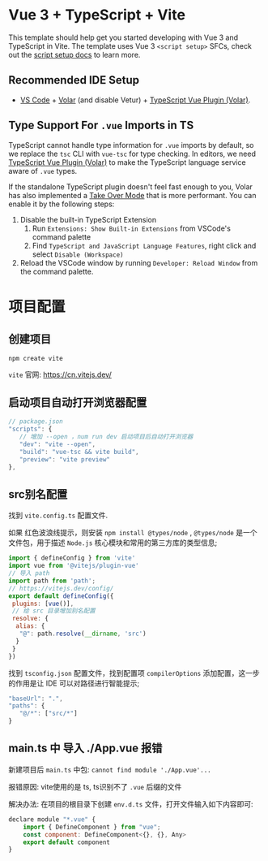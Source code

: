 # Vue 3 + TypeScript + Vite

This template should help get you started developing with Vue 3 and TypeScript in Vite. The template uses Vue 3 `<script setup>` SFCs, check out the [script setup docs](https://v3.vuejs.org/api/sfc-script-setup.html#sfc-script-setup) to learn more.

## Recommended IDE Setup

- [VS Code](https://code.visualstudio.com/) + [Volar](https://marketplace.visualstudio.com/items?itemName=Vue.volar) (and disable Vetur) + [TypeScript Vue Plugin (Volar)](https://marketplace.visualstudio.com/items?itemName=Vue.vscode-typescript-vue-plugin).

## Type Support For `.vue` Imports in TS

TypeScript cannot handle type information for `.vue` imports by default, so we replace the `tsc` CLI with `vue-tsc` for type checking. In editors, we need [TypeScript Vue Plugin (Volar)](https://marketplace.visualstudio.com/items?itemName=Vue.vscode-typescript-vue-plugin) to make the TypeScript language service aware of `.vue` types.

If the standalone TypeScript plugin doesn't feel fast enough to you, Volar has also implemented a [Take Over Mode](https://github.com/johnsoncodehk/volar/discussions/471#discussioncomment-1361669) that is more performant. You can enable it by the following steps:

1. Disable the built-in TypeScript Extension
   1. Run `Extensions: Show Built-in Extensions` from VSCode's command palette
   2. Find `TypeScript and JavaScript Language Features`, right click and select `Disable (Workspace)`
2. Reload the VSCode window by running `Developer: Reload Window` from the command palette.


# 项目配置

## 创建项目

`npm create vite`

`vite` 官网: https://cn.vitejs.dev/

## 启动项目自动打开浏览器配置

```js
// package.json
"scripts": {
   // 增加 --open ，num run dev 启动项目后自动打开浏览器
   "dev": "vite --open",
   "build": "vue-tsc && vite build",
   "preview": "vite preview"
},
```

## src别名配置

找到 `vite.config.ts` 配置文件.

如果 红色波浪线提示，则安装 `npm install @types/node` , `@types/node` 是一个文件包，用于描述 `Node.js` 核心模块和常用的第三方库的类型信息;

```js
import { defineConfig } from 'vite'
import vue from '@vitejs/plugin-vue'
// 导入 path
import path from 'path';
// https://vitejs.dev/config/
export default defineConfig({
 plugins: [vue()],
 // 给 src 目录增加别名配置
 resolve: {
  alias: {
   "@": path.resolve(__dirname, 'src')
  }
 }
})
```

找到 `tsconfig.json` 配置文件，找到配置项 `compilerOptions` 添加配置，这一步的作用是让 IDE 可以对路径进行智能提示;

```js
"baseUrl": ".",
"paths": {
   "@/*": ["src/*"]
}
```

## main.ts 中 导入 ./App.vue 报错

新建项目后 `main.ts` 中包: `cannot find module './App.vue'...`

报错原因: vite使用的是 ts, ts识别不了 `.vue` 后缀的文件

解决办法: 在项目的根目录下创建 `env.d.ts` 文件，打开文件输入如下内容即可:

```js
declare module "*.vue" {
    import { DefineComponent } from "vue";
    const component: DefineComponent<{}, {}, Any>
    export default component
}
```